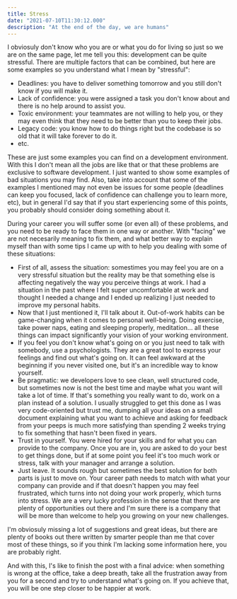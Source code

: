 ```yaml
---
title: Stress 
date: "2021-07-10T11:30:12.000"
description: "At the end of the day, we are humans"
---
```


I obviosuly don't know who you are or what you do for living so just so we are on the same page, let me tell you this: development can be quite stressful. There are multiple factors that can be combined, but here are some examples so you understand what I mean by "stressful":

- Deadlines: you have to deliver something tomorrow and you still don't know if you will make it.
- Lack of confidence: you were assigned a task you don't know about and there is no help around to assist you.
- Toxic environment: your teammates are not willing to help you, or they may even think that they need to be better than you to keep their jobs.
- Legacy code: you know how to do things right but the codebase is so old that it will take forever to do it.
- etc.

These are just some examples you can find on a development environment. With this I don't mean all the jobs are like that or that these problems are exclusive to software development. I just wanted to show some examples of bad situations you may find. Also, take into account that some of the examples I mentioned may not even be issues for some people (deadlines can keep you focused, lack of confidence can challenge you to learn more, etc), but in general I'd say that if you start experiencing some of this points, you probably should consider doing something about it.

During your career you will suffer some (or even all) of these problems, and you need to be ready to face them in one way or another. With "facing" we are not necesarily meaning to fix them, and what better way to explain myself than with some tips  I came up with to help you dealing with some of these situations:

- First of all, assess the situation: somestimes you may feel you are on a very stressful situation but the reality may be that something else is affecting negatively the way you perceive things at work. I had a situation in the past where I felt super uncomfortable at work and thought I needed a change and I ended up realizing I just needed to improve my personal habits.
- Now that I just mentioned it, I'll talk about it. Out-of-work habits can be game-changing when it comes to personal well-being. Doing exercise, take power naps, eating and sleeping properly, meditation... all these things can impact significantly your vision of your working environment.
- If you feel you don't know what's going on or you just need to talk with somebody, use a psychologists. They are a great tool to express your feelings and find out what's going on. It can feel awkward at the beginning if you never visited one, but it's an incredible way to know yourself.
- Be pragmatic: we developers love to see clean, well structured code, but sometimes now is not the best time and maybe what you want will take a lot of time. If that's something you really want to do, work on a plan instead of a solution. I usually struggled to get this done as I was very code-oriented but trust me, dumping all your ideas on a small document explaining what you want to achieve and asking for feedback from your peeps is much more satisfying than spending 2 weeks trying to fix something that hasn't been fixed in years.
- Trust in yourself. You were hired for your skills and for what you can provide to the company. Once you are in, you are asked to do your best to get things done, but if at some point you feel it's too much work or stress, talk with your manager and arrange a solution.
- Just leave. It sounds rough but sometimes the best solution for both parts is just to move on. Your career path needs to match with what your company can provide and if that doesn't happen you may feel frustrated, which turns into not doing your work properly, which turns into stress. We are a very lucky profession in the sense that there are plenty of opportunities out there and I'm sure there is a company that will be more than welcome to help you growing on your new challenges.

I'm obviosuly missing a lot of suggestions and great ideas, but there are plenty of books out there written by smarter people than me that cover most of these things, so if you think I'm lacking some information here, you are probably right.

And with this, I's like to finish the post with a final advice: when something is wrong at the office, take a deep breath, take all the frustration away from you for a second and try to understand what's going on. If you achieve that, you will be one step closer to be happier at work.

